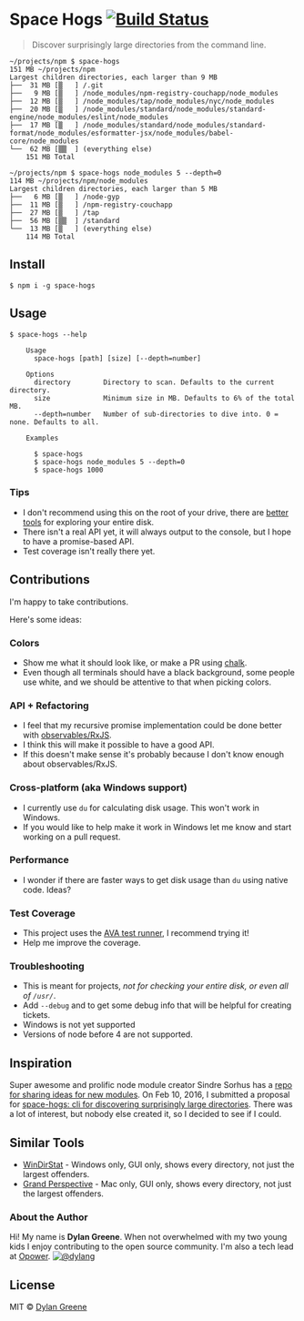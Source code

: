 # Space Hogs [![Build Status](https://travis-ci.org/dylang/space-hogs.svg?branch=master)](https://travis-ci.org/dylang/space-hogs)

> Discover surprisingly large directories from the command line.

```
~/projects/npm $ space-hogs
151 MB ~/projects/npm
Largest children directories, each larger than 9 MB
├──  31 MB [▒   ] /.git
├──   9 MB [▒   ] /node_modules/npm-registry-couchapp/node_modules
├──  12 MB [▒   ] /node_modules/tap/node_modules/nyc/node_modules
├──  20 MB [▒   ] /node_modules/standard/node_modules/standard-engine/node_modules/eslint/node_modules
├──  17 MB [▒   ] /node_modules/standard/node_modules/standard-format/node_modules/esformatter-jsx/node_modules/babel-core/node_modules
└──  62 MB [▒▒  ] (everything else)
    151 MB Total
```

```
~/projects/npm $ space-hogs node_modules 5 --depth=0
114 MB ~/projects/npm/node_modules
Largest children directories, each larger than 5 MB
├──   6 MB [▒   ] /node-gyp
├──  11 MB [▒   ] /npm-registry-couchapp
├──  27 MB [▒   ] /tap
├──  56 MB [▒▒  ] /standard
└──  13 MB [▒   ] (everything else)
    114 MB Total
```


## Install

```
$ npm i -g space-hogs
```


## Usage

```
$ space-hogs --help

    Usage
      space-hogs [path] [size] [--depth=number]

    Options
      directory        Directory to scan. Defaults to the current directory.
      size             Minimum size in MB. Defaults to 6% of the total MB.
      --depth=number   Number of sub-directories to dive into. 0 = none. Defaults to all.

    Examples

      $ space-hogs
      $ space-hogs node_modules 5 --depth=0
      $ space-hogs 1000
```

### Tips

* I don't recommend using this on the root of your drive, there are [better tools](#similar-tools) for exploring your entire disk.
* There isn't a real API yet, it will always output to the console, but I hope to have a promise-based API.
* Test coverage isn't really there yet.

## Contributions

I'm happy to take contributions.

Here's some ideas:

### Colors

* Show me what it should look like, or make a PR using [chalk](https://github.com/chalk/chalk).
* Even though all terminals should have a black background, some people use white, and we should be attentive to that when picking colors.

### API + Refactoring

* I feel that my recursive promise implementation could be done better with [observables/RxJS](https://github.com/Reactive-Extensions/RxJS).
* I think this will make it possible to have a good API.
* If this doesn't make sense it's probably because I don't know enough about observables/RxJS.

### Cross-platform (aka Windows support)

* I currently use `du` for calculating disk usage. This won't work in Windows.
* If you would like to help make it work in Windows let me know and start working on a pull request.

### Performance

* I wonder if there are faster ways to get disk usage than `du` using native code. Ideas?

### Test Coverage

* This project uses the [AVA test runner](https://github.com/sindresorhus/ava), I recommend trying it!
* Help me improve the coverage.

### Troubleshooting

* This is meant for projects, *not for checking your entire disk, or even all of `/usr/`*.
* Add `--debug` and to get some debug info that will be helpful for creating tickets.
* Windows is not yet supported
* Versions of node before 4 are not supported.

## Inspiration

Super awesome and prolific node module creator Sindre Sorhus has a [repo for sharing ideas for new modules](https://github.com/sindresorhus/module-requests/issues).
On Feb 10, 2016, I submitted a proposal for [space-hogs: cli for discovering surprisingly large directories](https://github.com/sindresorhus/module-requests/issues/59).
There was a lot of interest, but nobody else created it, so I decided to see if I could.

## Similar Tools

* [WinDirStat](https://windirstat.info/) - Windows only, GUI only, shows every directory, not just the largest offenders.
* [Grand Perspective](http://grandperspectiv.sourceforge.net/) - Mac only, GUI only, shows every directory, not just the largest offenders.

### About the Author

Hi! My name is **Dylan Greene**. When not overwhelmed with my two young kids I enjoy contributing
to the open source community. I'm also a tech lead at [Opower](http://opower.com). [![@dylang](https://img.shields.io/badge/twitter-dylang-blue.svg)](https://twitter.com/dylang)

## License

MIT © [Dylan Greene](https://github.com/dylang)
